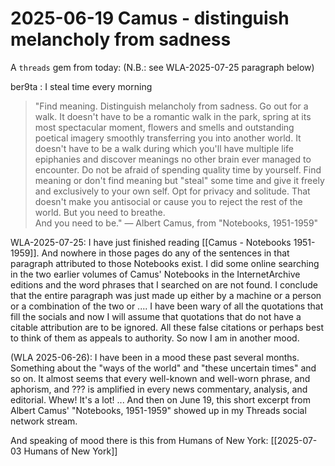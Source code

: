 # 2025-06-19 Camus - distinguish melancholy from sadness

A `threads` gem from today: (N.B.: see WLA-2025-07-25 paragraph below)  

ber9ta : I steal time every morning  

> "Find meaning. Distinguish melancholy from sadness. Go out for a walk. It doesn't have to be a romantic walk in the park, spring at its most spectacular moment, flowers and smells and outstanding poetical imagery smoothly transferring you into another world. It doesn't have to be a walk during which you'll have multiple life epiphanies and discover meanings no other brain ever managed to encounter. Do not be afraid of spending quality time by yourself. Find meaning or don't find meaning but "steal" some time and give it freely and exclusively to your own self. Opt for privacy and solitude. That doesn't make you antisocial or cause you to reject the rest of the world. But you need to breathe.  
> And you need to be."  — Albert Camus, from "Notebooks, 1951-1959"

WLA-2025-07-25: I have just finished reading [[Camus - Notebooks 1951-1959]]. And nowhere in those pages do any of the sentences in that paragraph attributed to those Notebooks exist. I did some online searching in the two earlier volumes of Camus' Notebooks in the InternetArchive editions and the word phrases that I searched on are not found. I conclude that the entire paragraph was just made up either by a machine or a person or a combination of the two or .... I have been wary of all the quotations that fill the socials and now I will assume that quotations that do not have a citable attribution are to be ignored. All these false citations or perhaps best to think of them as appeals to authority. So now I am in another mood.  


(WLA 2025-06-26): I have been in a mood these past several months. Something about the "ways of the world" and "these uncertain times" and so on. It almost seems that every well-known and well-worn phrase, and aphorism, and ??? is amplified in every news commentary, analysis, and editorial. Whew! It's a lot! ...
And then on June 19, this short excerpt from Albert Camus' "Notebooks, 1951-1959" showed up in my Threads social network stream.  

And speaking of mood there is this from Humans of New York: [[2025-07-03 Humans of New York]]  
